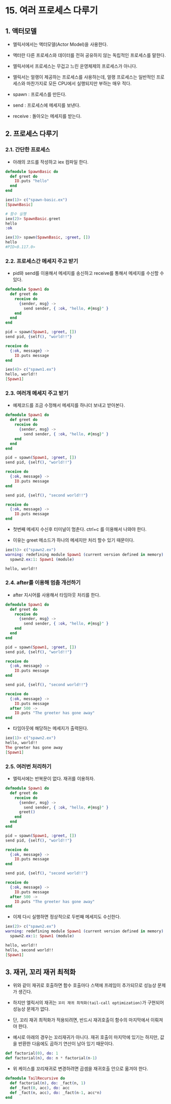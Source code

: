 # 15. 여러 프로세스 다루기

## 1. 액터모델

* 엘릭서에서는 액터모델(Actor Model)을 사용한다.

* 액터란 다른 프로세스와 데이터를 전혀 공유하지 않는 독립적인 프로세스를 말한다.

* 엘릭서에서 프로세스는 무겁고 느린 운영체제의 프로세스가 아니다.

* 엘릭서는 얼랭이 제공하는 프로세스를 사용하는데, 얼랭 프로세스는 일반적인 프로세스와 마찬가지로 모든 CPU에서 실행되지만 부하는 매우 적다.

* spawn : 프로세스를 만든다.

* send : 프로세스에 메세지를 보낸다.

* receive : 돌아오는 메세지를 받는다.

## 2. 프로세스 다루기

### 2.1. 간단한 프로세스

* 아래의 코드를 작성하고 iex 컴파일 한다.

```elixir
defmodule SpawnBasic do
  def greet do
    IO.puts "hello"
  end
end
```

```elixir
iex(1)> c("spawn-basic.ex")
[SpawnBasic]

# 함수 실행
iex(2)> SpawnBasic.greet
hello
:ok

iex(3)> spawn(SpawnBasic, :greet, [])
hello
#PID<0.117.0>
```

### 2.2. 프로세스간 메세지 주고 받기

* pid와 send를 이용해서 메세지를 송신하고 receive를 통해서 메세지를 수신할 수 있다.

```elixir
defmodule Spawn1 do
  def greet do
    receive do
      {sender, msg} -> 
        send sender, { :ok, "hello, #{msg}" }
    end
  end
end

pid = spawn(Spawn1, :greet, [])
send pid, {self(), "world!!"}

receive do
  {:ok, message} -> 
    IO.puts message
end
```

```elixir
iex(4)> c("spawn1.ex")
hello, world!!
[Spawn1]
```

### 2.3. 여러개 메세지 주고 받기

* 예제코드를 조금 수정해서 메세지를 하나더 보내고 받아본다.

```elixir
defmodule Spawn1 do
  def greet do
    receive do
      {sender, msg} -> 
        send sender, { :ok, "hello, #{msg}" }
    end
  end
end

pid = spawn(Spawn1, :greet, [])
send pid, {self(), "world!!"}

receive do
  {:ok, message} -> 
    IO.puts message
end

send pid, {self(), "second world!!"}

receive do
  {:ok, message} -> 
    IO.puts message
end
```

* 첫번째 메세지 수신후 터미널이 멈춘다. ctrl+c 를 이용해서 나와야 한다.

* 이유는 greet 메소드가 하나의 메세지만 처리 할수 있기 때문이다.

```elixir
iex(5)> c("spawn2.ex")
warning: redefining module Spawn1 (current version defined in memory)
  spawn2.ex:1: Spawn1 (module)

hello, world!!
```

### 2.4. after를 이용해 멈춤 개선하기

* after 지시어를 사용해서 타임아웃 처리를 한다.

```elixir
defmodule Spawn1 do
  def greet do
    receive do
      {sender, msg} -> 
        send sender, { :ok, "hello, #{msg}" }
    end
  end
end

pid = spawn(Spawn1, :greet, [])
send pid, {self(), "world!!"}

receive do
  {:ok, message} -> 
    IO.puts message
end

send pid, {self(), "second world!!"}

receive do
  {:ok, message} -> 
    IO.puts message
  after 500 -> 
    IO.puts "The greeter has gone away"
end
```

* 타임아웃에 해당하는 메세지가 출력된다.

```elixir
iex(1)> c("spawn2.ex")
hello, world!!
The greeter has gone away
[Spawn1]
```

### 2.5. 여러번 처리하기

* 엘릭서에는 반복문이 없다. 재귀를 이용하자.

```elixir
defmodule Spawn1 do
  def greet do
    receive do
      {sender, msg} -> 
        send sender, { :ok, "hello, #{msg}" }
      greet()
    end
  end
end

pid = spawn(Spawn1, :greet, [])
send pid, {self(), "world!!"}

receive do
  {:ok, message} -> 
    IO.puts message
end

send pid, {self(), "second world!!"}

receive do
  {:ok, message} -> 
    IO.puts message
  after 500 -> 
    IO.puts "The greeter has gone away"
end
```

* 이제 다시 실행하면 정상적으로 두번째 메세지도 수신한다.

```elixir
iex(2)> c("spawn2.ex")
warning: redefining module Spawn1 (current version defined in memory)
  spawn2.ex:1: Spawn1 (module)

hello, world!!
hello, second world!!
[Spawn1]
```

## 3. 재귀, 꼬리 재귀 최적화

* 위와 같이 재귀로 호출하면 함수 호출마다 스택에 프레임이 추가되므로 성능상 문제가 생긴다.

* 하지만 엘릭서의 재귀는 `꼬리 재귀 최적화(tail-call optimization)`가 구현되어 성능상 문제가 없다.

* 단, 꼬리 재귀 최적화가 적용되려면, 반드시 재귀호출이 함수의 마지막에서 이뤄져야 한다.

* 예시로 아래의 경우는 꼬리재귀가 아니다. 재귀 호출이 마지막에 있기는 하지만, 값을 반환한 다음에도 곱하기 연산이 남아 있기 때문이다.

```elixir
def factorial(0), do: 1
def factorial(n), do: n * factorial(n-1)
```

* 위 케이스를 꼬리재귀로 변경하려면 곱셈을 재귀호출 안으로 옮겨야 한다.

```elixir
defmodule TailRecursive do
  def factorial(n), do: _fact(n, 1)
  def _fact(0, acc), do: acc
  def _fact(n, acc), do: _fact(n-1, acc*n)
end
```